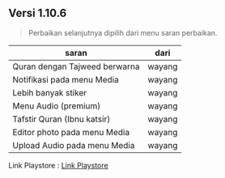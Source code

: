 ## **Versi 1.10.6** 
 
> Perbaikan selanjutnya dipilih dari menu saran perbaikan.

| saran | dari              |
| ---- | ----------------------- |
| Quran dengan Tajweed berwarna | wayang                      |
| Notifikasi pada menu Media | wayang             |
| Lebih banyak stiker | wayang             |
| Menu Audio (premium) | wayang  |
| Tafstir Quran (Ibnu katsir) | wayang |
| Editor photo pada menu Media | wayang             |
| Upload Audio pada menu Media | wayang             | 
 

 Link Playstore : [Link Playstore](https://play.google.com/store/apps/details?id=com.flagodna.mtaoneversi2)
